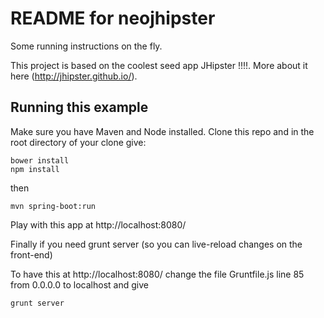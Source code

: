 README for neojhipster
==========================
Some running instructions on the fly.

This project is based on the coolest seed app JHipster !!!!. More about it here (http://jhipster.github.io/).

Running this example
--------------------

Make sure you have Maven and Node installed. Clone this repo and in the root directory of your clone give:

    bower install
    npm install

then

    mvn spring-boot:run
    
Play with this app at http://localhost:8080/ 

Finally if you need grunt server (so you can live-reload changes on the front-end)

To have this at http://localhost:8080/ change the file Gruntfile.js line 85 from
0.0.0.0 to localhost and give

    grunt server
    




